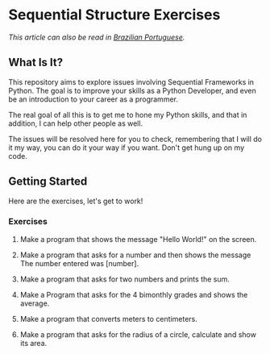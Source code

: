 # Sequential Structure Exercises 

*This article can also be read in
[Brazilian Portuguese](README-pt-BR.md).*

## What Is It?

This repository aims to explore issues involving Sequential Frameworks in Python. The goal is to improve your skills as a Python Developer, and even be an introduction to your career as a programmer.

The real goal of all this is to get me to hone my Python skills, and that in addition, I can help other people as well.

The issues will be resolved here for you to check, remembering that I will do it my way, you can do it your way if you want. Don't get hung up on my code.

## Getting Started

Here are the exercises, let's get to work!

### Exercises

1. Make a program that shows the message "Hello World!" on the screen.

2. Make a program that asks for a number and then shows the message The number entered was [number].

3. Make a program that asks for two numbers and prints the sum.

4. Make a Program that asks for the 4 bimonthly grades and shows the average.

5. Make a program that converts meters to centimeters.

6. Make a program that asks for the radius of a circle, calculate and show its area.

7. Make a program that calculates the area of a square, then show twice this area to the user.

8. Create a program that asks you how much you earn per hour and the number of hours worked in the month. Calculate and display your total salary for the month.

9. Make a program that asks for the temperature in degrees Fahrenheit, transforms it and displays the temperature in degrees Celsius.
C = 5 * ((F-32) / 9).

10. Make a program that asks for the temperature in degrees Celsius, transforms it and displays it in degrees Fahrenheit.

11. Make a program that asks for 2 integers and a real number. Calculate and show:
  
    a. the product of twice the first and half the second;
    
    b. the sum of the triple of the first and the third;
    
    c. the third raised to the cube.

12. Given a person's height as input data, build an algorithm that calculates their ideal weight, using the following formula: (72.7*height) - 58.

13. Given a person's height (h) as input data, build an algorithm that calculates their ideal weight, using the following formulas:
  
    a. For men: (72.7*h) - 58;
  
    b. For women: (62.1*h) - 44.7 .

14. João Papo-de-Pescador, a good man, bought a microcomputer to monitor his daily work output. Every time he brings in more fish than the weight established by São Paulo state fishing regulations (50 kilos), he has to pay a fine of R$4.00 per kilo. João needs you to make a program that reads the variable peso (weight of fish) and calculates the excess. Store the number of kilos over the limit in the excess variable and the amount of the fine that John must pay in the fine variable. Print the data from the program with the appropriate messages.

15. Make a program that asks you how much you earn per hour and the number of hours worked in the month. Calculate and display your total salary for that month, knowing that 11% is deducted for John, 8% for Andrew and 5% for Alice, make a program that gives us:

    a. gross salary;

    b. how much you paid John;

    c. how much you paid Alice;

    d. the net salary;

    e. calculate the deductions and the net salary, according to the table below:

    | Description | Value |
    | --- | --- |
    | + Gross Salary | US$ |
    | - John (11%) | US$ |
    | - Andrew (8%) | US$ |
    | - Alice (5%) | US$ |
    | = Net Salary | US$ |


15. Make a program for a paint store. The program should ask for the size in square meters of the area to be painted. Consider that the paint coverage is 1 liter for every 3 square meters and that the paint is sold in 18-liter cans, which cost US$ 80.00. Tell the user the number of cans of paint to buy and the total price.

16. Make a program for a paint store. The program should ask for the size in square meters of the area to be painted. Consider that the paint coverage is 1 liter for every 6 square meters and that the paint is sold in 18-liter cans, which cost US$ 80.00 or in 3.6-liter gallons, which cost US$ 25.00.
Tell the user the quantities of paint to buy and the respective prices in 3 situations:

    a. buy only 18-liter cans;

    b. buying only 3.6 liter gallons;

    c. mixing cans and gallons so that less paint is wasted. Add 10% leeway and always round the figures up, consider full cans.

17. Make a program that asks for the size of a file to download (in MB) and the speed of an Internet link (in Mbps), calculates and reports the approximate download time of the file using this link (in minutes).
